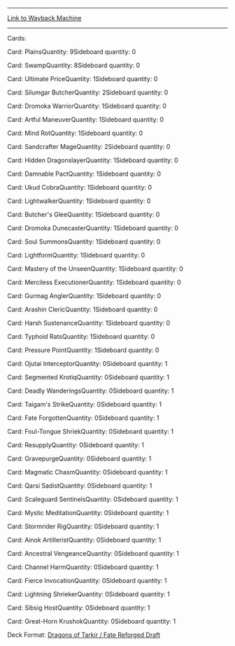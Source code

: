 
---
[Link to Wayback Machine](https://web.archive.org/web/20150521052413/http://magic.wizards.com/en/articles/decks/christian-calcano-2015-05-10)

[_metadata_:generator]:- "Drupal 7 (http://drupal.org)"
[_metadata_:node]:- "384266"
[_metadata_:publish_date]:- "2015-05-10"
[_metadata_:source]:- "article"
[_metadata_:title]:- "Christian Calcano"
[_metadata_:wayback_capture_timestamp]:- "2015-05-21 05:24:13"
[_metadata_:wayback_raw_url]:- "https://web.archive.org/web/20150521052413id_/http://magic.wizards.com/en/articles/decks/christian-calcano-2015-05-10"
[_metadata_:wayback_url]:- "http://magic.wizards.com/en/articles/decks/christian-calcano-2015-05-10"
---





Cards: 

Card: PlainsQuantity: 9Sideboard quantity: 0 



Card: SwampQuantity: 8Sideboard quantity: 0 



Card: Ultimate PriceQuantity: 1Sideboard quantity: 0 



Card: Silumgar ButcherQuantity: 2Sideboard quantity: 0 



Card: Dromoka WarriorQuantity: 1Sideboard quantity: 0 



Card: Artful ManeuverQuantity: 1Sideboard quantity: 0 



Card: Mind RotQuantity: 1Sideboard quantity: 0 



Card: Sandcrafter MageQuantity: 2Sideboard quantity: 0 



Card: Hidden DragonslayerQuantity: 1Sideboard quantity: 0 



Card: Damnable PactQuantity: 1Sideboard quantity: 0 



Card: Ukud CobraQuantity: 1Sideboard quantity: 0 



Card: LightwalkerQuantity: 1Sideboard quantity: 0 



Card: Butcher's GleeQuantity: 1Sideboard quantity: 0 



Card: Dromoka DunecasterQuantity: 1Sideboard quantity: 0 



Card: Soul SummonsQuantity: 1Sideboard quantity: 0 



Card: LightformQuantity: 1Sideboard quantity: 0 



Card: Mastery of the UnseenQuantity: 1Sideboard quantity: 0 



Card: Merciless ExecutionerQuantity: 1Sideboard quantity: 0 



Card: Gurmag AnglerQuantity: 1Sideboard quantity: 0 



Card: Arashin ClericQuantity: 1Sideboard quantity: 0 



Card: Harsh SustenanceQuantity: 1Sideboard quantity: 0 



Card: Typhoid RatsQuantity: 1Sideboard quantity: 0 



Card: Pressure PointQuantity: 1Sideboard quantity: 0 



Card: Ojutai InterceptorQuantity: 0Sideboard quantity: 1 



Card: Segmented KrotiqQuantity: 0Sideboard quantity: 1 



Card: Deadly WanderingsQuantity: 0Sideboard quantity: 1 



Card: Taigam's StrikeQuantity: 0Sideboard quantity: 1 



Card: Fate ForgottenQuantity: 0Sideboard quantity: 1 



Card: Foul-Tongue ShriekQuantity: 0Sideboard quantity: 1 



Card: ResupplyQuantity: 0Sideboard quantity: 1 



Card: GravepurgeQuantity: 0Sideboard quantity: 1 



Card: Magmatic ChasmQuantity: 0Sideboard quantity: 1 



Card: Qarsi SadistQuantity: 0Sideboard quantity: 1 



Card: Scaleguard SentinelsQuantity: 0Sideboard quantity: 1 



Card: Mystic MeditationQuantity: 0Sideboard quantity: 1 



Card: Stormrider RigQuantity: 0Sideboard quantity: 1 



Card: Ainok ArtilleristQuantity: 0Sideboard quantity: 1 



Card: Ancestral VengeanceQuantity: 0Sideboard quantity: 1 



Card: Channel HarmQuantity: 0Sideboard quantity: 1 



Card: Fierce InvocationQuantity: 0Sideboard quantity: 1 



Card: Lightning ShriekerQuantity: 0Sideboard quantity: 1 



Card: Sibsig HostQuantity: 0Sideboard quantity: 1 



Card: Great-Horn KrushokQuantity: 0Sideboard quantity: 1 

Deck Format: [Dragons of Tarkir / Fate Reforged Draft](/en/deck-format/dragons-tarkir-fate-reforged-draft)


 

 

